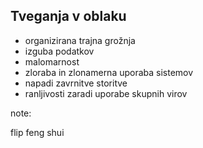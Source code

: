 ## Tveganja v oblaku

* organizirana trajna grožnja
* izguba podatkov
* malomarnost
* zloraba in zlonamerna uporaba sistemov
* napadi zavrnitve storitve
* ranljivosti zaradi uporabe skupnih virov

note:

flip feng shui